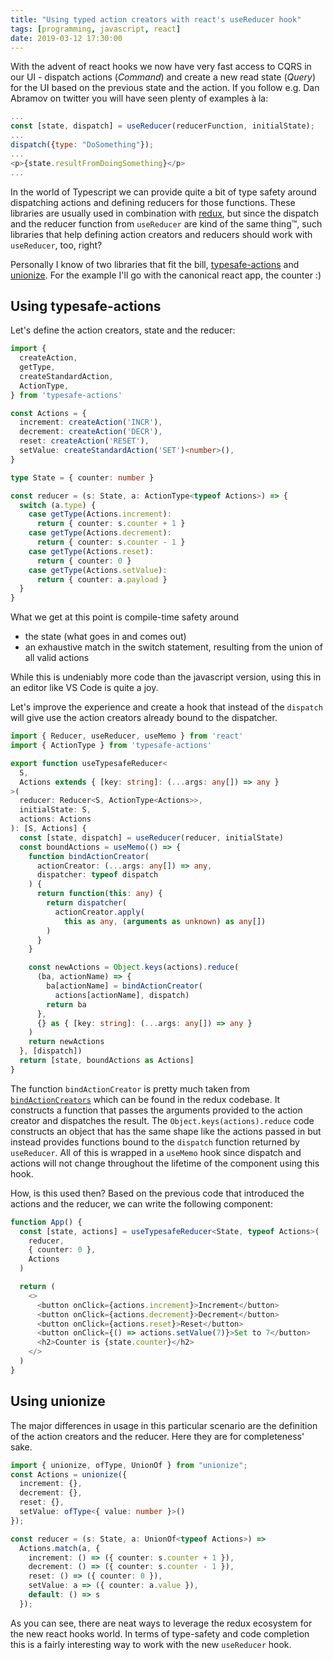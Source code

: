 ```yaml
---
title: "Using typed action creators with react's useReducer hook"
tags: [programming, javascript, react]
date: 2019-03-12 17:30:00
---
```


With the advent of react hooks we now have very fast access to CQRS in our UI - dispatch actions (_Command_) and create a new read state (_Query_) for the UI based on the previous state and the action. If you follow e.g. Dan Abramov on twitter you will have seen plenty of examples à la:

```javascript
...
const [state, dispatch] = useReducer(reducerFunction, initialState);
...
dispatch({type: "DoSomething"});
...
<p>{state.resultFromDoingSomething}</p>
...
```

In the world of Typescript we can provide quite a bit of type safety around dispatching actions and defining reducers for those functions. These libraries are usually used in combination with [redux][1], but since the dispatch and the reducer function from `useReducer` are kind of the same thing™, such libraries that help defining action creators and reducers should work with `useReducer`, too, right?

Personally I know of two libraries that fit the bill, [typesafe-actions][2] and [unionize][3]. For the example I'll go with the canonical react app, the counter :)

## Using typesafe-actions

Let's define the action creators, state and the reducer:

```typescript
import {
  createAction,
  getType,
  createStandardAction,
  ActionType,
} from 'typesafe-actions'

const Actions = {
  increment: createAction('INCR'),
  decrement: createAction('DECR'),
  reset: createAction('RESET'),
  setValue: createStandardAction('SET')<number>(),
}

type State = { counter: number }

const reducer = (s: State, a: ActionType<typeof Actions>) => {
  switch (a.type) {
    case getType(Actions.increment):
      return { counter: s.counter + 1 }
    case getType(Actions.decrement):
      return { counter: s.counter - 1 }
    case getType(Actions.reset):
      return { counter: 0 }
    case getType(Actions.setValue):
      return { counter: a.payload }
  }
}
```

What we get at this point is compile-time safety around

- the state (what goes in and comes out)
- an exhaustive match in the switch statement, resulting from the union of all valid actions

While this is undeniably more code than the javascript version, using this in an editor like VS Code is quite a joy.

Let's improve the experience and create a hook that instead of the `dispatch` will give use the action creators already bound to the dispatcher.

```typescript
import { Reducer, useReducer, useMemo } from 'react'
import { ActionType } from 'typesafe-actions'

export function useTypesafeReducer<
  S,
  Actions extends { [key: string]: (...args: any[]) => any }
>(
  reducer: Reducer<S, ActionType<Actions>>,
  initialState: S,
  actions: Actions
): [S, Actions] {
  const [state, dispatch] = useReducer(reducer, initialState)
  const boundActions = useMemo(() => {
    function bindActionCreator(
      actionCreator: (...args: any[]) => any,
      dispatcher: typeof dispatch
    ) {
      return function(this: any) {
        return dispatcher(
          actionCreator.apply(
            this as any, (arguments as unknown) as any[])
        )
      }
    }

    const newActions = Object.keys(actions).reduce(
      (ba, actionName) => {
        ba[actionName] = bindActionCreator(
          actions[actionName], dispatch)
        return ba
      },
      {} as { [key: string]: (...args: any[]) => any }
    )
    return newActions
  }, [dispatch])
  return [state, boundActions as Actions]
}
```

The function `bindActionCreator` is pretty much taken from [`bindActionCreators`][4] which can be found in the redux codebase. It constructs a function that passes the arguments provided to the action creator and dispatches the result.
The `Object.keys(actions).reduce` code constructs an object that has the same shape like the actions passed in but instead provides functions bound to the `dispatch` function returned by `useReducer`. All of this is wrapped in a `useMemo` hook since dispatch and actions will not change throughout the lifetime of the component using this hook.

How, is this used then? Based on the previous code that introduced the actions and the reducer, we can write the following component:

```typescript
function App() {
  const [state, actions] = useTypesafeReducer<State, typeof Actions>(
    reducer,
    { counter: 0 },
    Actions
  )

  return (
    <>
      <button onClick={actions.increment}>Increment</button>
      <button onClick={actions.decrement}>Decrement</button>
      <button onClick={actions.reset}>Reset</button>
      <button onClick={() => actions.setValue(7)}>Set to 7</button>
      <h2>Counter is {state.counter}</h2>
    </>
  )
}
```

## Using unionize

The major differences in usage in this particular scenario are the definition of the action creators and the reducer. Here they are for completeness' sake.

```typescript
import { unionize, ofType, UnionOf } from "unionize";
const Actions = unionize({
  increment: {},
  decrement: {},
  reset: {},
  setValue: ofType<{ value: number }>()
});

const reducer = (s: State, a: UnionOf<typeof Actions>) =>
  Actions.match(a, {
    increment: () => ({ counter: s.counter + 1 }),
    decrement: () => ({ counter: s.counter - 1 }),
    reset: () => ({ counter: 0 }),
    setValue: a => ({ counter: a.value }),
    default: () => s
  });
```

As you can see, there are neat ways to leverage the redux ecosystem for the new react hooks world. In terms of type-safety and code completion this is a fairly interesting way to work with the new `useReducer` hook.

[1]: https://redux.js.org/
[2]: https://www.npmjs.com/package/typesafe-actions
[3]: https://www.npmjs.com/package/unionize
[4]: https://github.com/reduxjs/redux/blob/master/src/bindActionCreators.js
